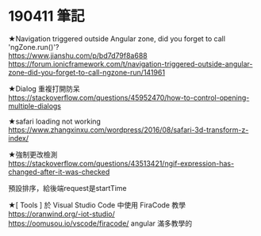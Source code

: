 # 190411 筆記
★Navigation triggered outside Angular zone, did you forget to call 'ngZone.run()'?<br />
https://www.jianshu.com/p/bd7d79f8a688<br />
https://forum.ionicframework.com/t/navigation-triggered-outside-angular-zone-did-you-forget-to-call-ngzone-run/141961<br />

★Dialog 重複打開防呆<br />
https://stackoverflow.com/questions/45952470/how-to-control-opening-multiple-dialogs<br />

★safari loading not working<br />
https://www.zhangxinxu.com/wordpress/2016/08/safari-3d-transform-z-index/<br />

★強制更改檢測<br />
https://stackoverflow.com/questions/43513421/ngif-expression-has-changed-after-it-was-checked<br />

預設排序，給後端request是startTime<br />

★[ Tools ] 於 Visual Studio Code 中使用 FiraCode 教學<br />
https://oranwind.org/-iot-studio/<br />
https://oomusou.io/vscode/firacode/ angular 滿多教學的<br />
